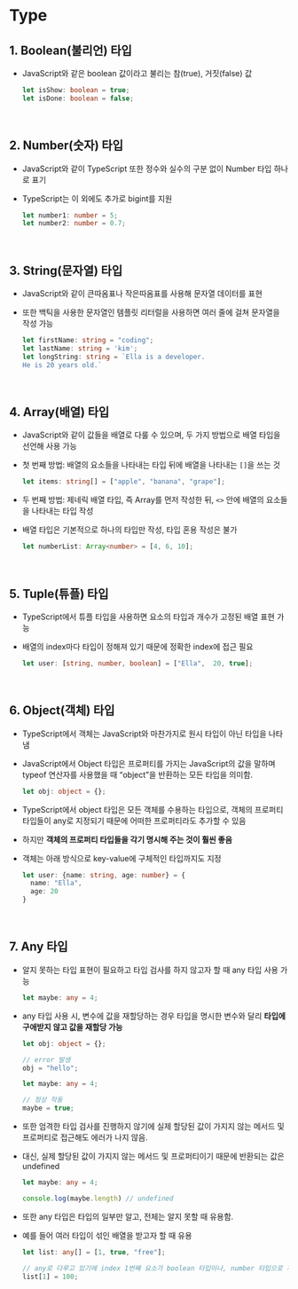 # Type

## 1. Boolean(불리언) 타입

- JavaScript와 같은 boolean 값이라고 불리는 참(true), 거짓(false) 값

  ```typescript
  let isShow: boolean = true;
  let isDone: boolean = false;
  ```

<br/>

## 2. Number(숫자) 타입

- JavaScript와 같이 TypeScript 또한 정수와 실수의 구분 없이 Number 타입 하나로 표기
- TypeScript는 이 외에도 추가로 bigint를 지원

  ```typescript
  let number1: number = 5;
  let number2: number = 0.7;
  ```

<br/>

## 3. String(문자열) 타입

- JavaScript와 같이 큰따옴표나 작은따옴표를 사용해 문자열 데이터를 표현
- 또한 백틱을 사용한 문자열인 템플릿 리터럴을 사용하면 여러 줄에 걸쳐 문자열을 작성 가능

  ```typescript
  let firstName: string = "coding";
  let lastName: string = 'kim';
  let longString: string = `Ella is a developer.
  He is 20 years old.`
  ```

<br/>

## 4. Array(배열) 타입

- JavaScript와 같이 값들을 배열로 다룰 수 있으며, 두 가지 방법으로 배열 타입을 선언해 사용 가능
- 첫 번째 방법: 배열의 요소들을 나타내는 타입 뒤에 배열을 나타내는 `[]`을 쓰는 것

  ```typescript
  let items: string[] = ["apple", "banana", "grape"];
  ```

- 두 번째 방법: 제네릭 배열 타입, 즉 Array를 먼저 작성한 뒤, `<>` 안에 배열의 요소들을 나타내는 타입 작성
- 배열 타입은 기본적으로 하나의 타입만 작성, 타입 혼용 작성은 불가

  ```typescript
  let numberList: Array<number> = [4, 6, 10];
  ```

<br/>

## 5. Tuple(튜플) 타입

- TypeScript에서 튜플 타입을 사용하면 요소의 타입과 개수가 고정된 배열 표현 가능
- 배열의 index마다 타입이 정해져 있기 때문에 정확한 index에 접근 필요

  ```typescript
  let user: [string, number, boolean] = ["Ella",  20, true];
  ```

<br/>

## 6. Object(객체) 타입

- TypeScript에서 객체는 JavaScript와 마찬가지로 원시 타입이 아닌 타입을 나타냄
- JavaScript에서 Object 타입은 프로퍼티를 가지는 JavaScript의 값을 말하며 typeof 연산자를 사용했을 때 “object”을 반환하는 모든 타입을 의미함.

  ```typescript
  let obj: object = {};
  ```

- TypeScript에서 object 타입은 모든 객체를 수용하는 타입으로, 객체의 프로퍼티 타입들이 any로 지정되기 때문에 어떠한 프로퍼티라도 추가할 수 있음
- 하지만 **객체의 프로퍼티 타입들을 각기 명시해 주는 것이 훨씬 좋음**
- 객체는 아래 방식으로 key-value에 구체적인 타입까지도 지정

  ```typescript
  let user: {name: string, age: number} = {
    name: "Ella",
    age: 20
  }
  ```

<br/>

## 7. Any 타입

- 알지 못하는 타입 표현이 필요하고 타입 검사를 하지 않고자 할 때 any 타입 사용 가능

  ```typescript
  let maybe: any = 4;
  ```

- any 타입 사용 시, 변수에 값을 재할당하는 경우 타입을 명시한 변수와 달리 **타입에 구애받지 않고 값을 재할당 가능**

  ```typescript
  let obj: object = {};

  // error 발생
  obj = "hello";

  let maybe: any = 4;

  // 정상 작동
  maybe = true;
  ```

- 또한 엄격한 타입 검사를 진행하지 않기에 실제 할당된 값이 가지지 않는 메서드 및 프로퍼티로 접근해도 에러가 나지 않음.
- 대신, 실제 할당된 값이 가지지 않는 메서드 및 프로퍼티이기 때문에 반환되는 값은 undefined

  ```typescript
  let maybe: any = 4;

  console.log(maybe.length) // undefined
  ```

- 또한 any 타입은 타입의 일부만 알고, 전체는 알지 못할 때 유용함.
- 예를 들어 여러 타입이 섞인 배열을 받고자 할 때 유용

  ```typescript
  let list: any[] = [1, true, "free"];

  // any로 다루고 있기에 index 1번째 요소가 boolean 타입이나, number 타입으로 재할당 가능
  list[1] = 100;
  ```
